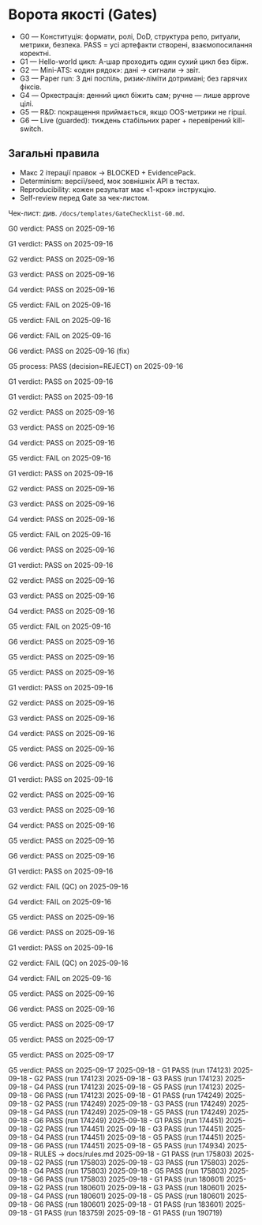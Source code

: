 # Ворота якості (Gates)
- G0 — Конституція: формати, ролі, DoD, структура репо, ритуали, метрики, безпека. PASS = усі артефакти створені, взаємопосилання коректні.
- G1 — Hello-world цикл: A-шар проходить один сухий цикл без бірж.
- G2 — Mini-ATS: «один рядок»: дані → сигнали → звіт.
- G3 — Paper run: 3 дні поспіль, ризик-ліміти дотримані; без гарячих фіксів.
- G4 — Оркестрація: денний цикл біжить сам; ручне — лише approve цілі.
- G5 — R&D: покращення приймається, якщо OOS-метрики не гірші.
- G6 — Live (guarded): тиждень стабільних paper + перевірений kill-switch.

## Загальні правила
- Макс 2 ітерації правок → BLOCKED + EvidencePack.
- Determinism: версії/seed, мок зовнішніх API в тестах.
- Reproducibility: кожен результат має «1-крок» інструкцію.
- Self-review перед Gate за чек-листом.

Чек-лист: див. `/docs/templates/GateChecklist-G0.md`.

G0 verdict: PASS on 2025-09-16

G1 verdict: PASS on 2025-09-16

G2 verdict: PASS on 2025-09-16

G3 verdict: PASS on 2025-09-16

G4 verdict: PASS on 2025-09-16

G5 verdict: FAIL on 2025-09-16

G5 verdict: FAIL on 2025-09-16

G6 verdict: FAIL on 2025-09-16

G6 verdict: PASS on 2025-09-16 (fix)

G5 process: PASS (decision=REJECT) on 2025-09-16

G1 verdict: PASS on 2025-09-16

G1 verdict: PASS on 2025-09-16

G2 verdict: PASS on 2025-09-16

G3 verdict: PASS on 2025-09-16

G4 verdict: PASS on 2025-09-16

G5 verdict: FAIL on 2025-09-16

G1 verdict: PASS on 2025-09-16

G2 verdict: PASS on 2025-09-16

G3 verdict: PASS on 2025-09-16

G4 verdict: PASS on 2025-09-16

G5 verdict: FAIL on 2025-09-16

G6 verdict: PASS on 2025-09-16

G1 verdict: PASS on 2025-09-16

G2 verdict: PASS on 2025-09-16

G3 verdict: PASS on 2025-09-16

G4 verdict: PASS on 2025-09-16

G5 verdict: FAIL on 2025-09-16

G6 verdict: PASS on 2025-09-16

G5 verdict: PASS on 2025-09-16

G5 verdict: PASS on 2025-09-16

G1 verdict: PASS on 2025-09-16

G2 verdict: PASS on 2025-09-16

G3 verdict: PASS on 2025-09-16

G4 verdict: PASS on 2025-09-16

G5 verdict: PASS on 2025-09-16

G6 verdict: PASS on 2025-09-16

G1 verdict: PASS on 2025-09-16

G2 verdict: PASS on 2025-09-16

G3 verdict: PASS on 2025-09-16

G4 verdict: PASS on 2025-09-16

G5 verdict: PASS on 2025-09-16

G6 verdict: PASS on 2025-09-16

G1 verdict: PASS on 2025-09-16

G2 verdict: FAIL (QC) on 2025-09-16

G4 verdict: FAIL on 2025-09-16

G5 verdict: PASS on 2025-09-16

G6 verdict: PASS on 2025-09-16

G1 verdict: PASS on 2025-09-16

G2 verdict: FAIL (QC) on 2025-09-16

G4 verdict: FAIL on 2025-09-16

G5 verdict: PASS on 2025-09-16

G6 verdict: PASS on 2025-09-16

G5 verdict: PASS on 2025-09-17

G5 verdict: PASS on 2025-09-17

G5 verdict: PASS on 2025-09-17

G5 verdict: PASS on 2025-09-17
2025-09-18  -  G1  PASS  (run 174123)
2025-09-18  -  G2  PASS  (run 174123)
2025-09-18  -  G3  PASS  (run 174123)
2025-09-18  -  G4  PASS  (run 174123)
2025-09-18  -  G5  PASS  (run 174123)
2025-09-18  -  G6  PASS  (run 174123)
2025-09-18  -  G1  PASS  (run 174249)
2025-09-18  -  G2  PASS  (run 174249)
2025-09-18  -  G3  PASS  (run 174249)
2025-09-18  -  G4  PASS  (run 174249)
2025-09-18  -  G5  PASS  (run 174249)
2025-09-18  -  G6  PASS  (run 174249)
2025-09-18  -  G1  PASS  (run 174451)
2025-09-18  -  G2  PASS  (run 174451)
2025-09-18  -  G3  PASS  (run 174451)
2025-09-18  -  G4  PASS  (run 174451)
2025-09-18  -  G5  PASS  (run 174451)
2025-09-18  -  G6  PASS  (run 174451)
2025-09-18  -  G5  PASS  (run 174934)
2025-09-18  -  RULES  -> docs/rules.md
2025-09-18  -  G1  PASS  (run 175803)
2025-09-18  -  G2  PASS  (run 175803)
2025-09-18  -  G3  PASS  (run 175803)
2025-09-18  -  G4  PASS  (run 175803)
2025-09-18  -  G5  PASS  (run 175803)
2025-09-18  -  G6  PASS  (run 175803)
2025-09-18  -  G1  PASS  (run 180601)
2025-09-18  -  G2  PASS  (run 180601)
2025-09-18  -  G3  PASS  (run 180601)
2025-09-18  -  G4  PASS  (run 180601)
2025-09-18  -  G5  PASS  (run 180601)
2025-09-18  -  G6  PASS  (run 180601)
2025-09-18  -  G1  PASS  (run 183601)
2025-09-18  -  G1  PASS  (run 183759)
2025-09-18  -  G1  PASS  (run 190719)
